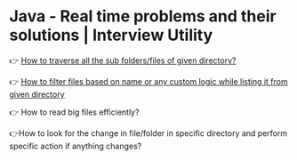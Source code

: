 # Java - Real time problems and their solutions | Interview Utility


👉 [How to traverse all the sub folders/files of given directory?](https://youtu.be/LEpVcem31dM)

👉 [How to filter files based on name or any custom logic while listing it from given directory](https://youtu.be/0g_1mm4X7II)

👉 How to read big files efficiently?

👉How to look for the change in file/folder in specific directory and perform specific action if anything changes?
